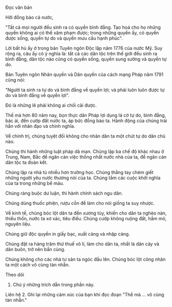 Đọc văn bản

Hỡi đồng bào cả nước,

"Tất cả mọi người đều sinh ra có quyền bình đẳng. Tạo hoá cho họ những quyền không ai có thể xâm phạm được; trong những quyền ấy, có quyền được sống, quyền tự do và quyền mưu cầu hạnh phúc".

Lời bất hủ ấy ở trong bản Tuyên ngôn Độc lập năm 1776 của nước Mỹ. Suy rộng ra, câu ấy có ý nghĩa là: tất cả các dân tộc trên thế giới đều sinh ra bình đẳng, dân tộc nào cũng có quyền sống, quyền sung sướng và quyền tự do.

Bản Tuyên ngôn Nhân quyền và Dân quyền của cách mạng Pháp năm 1791 cũng nói:

"Người ta sinh ra tự do và bình đẳng về quyền lợi; và phải luôn luôn được tự do và bình đẳng về quyền lợi".

Đó là những lẽ phải không ai chối cãi được.

Thế mà hơn 80 năm nay, bọn thực dân Pháp lợi dụng lá cờ tự do, bình đẳng, bác ái, đến cướp đất nước ta, áp bức đồng bào ta. Hành động của chúng trái hẳn với nhân đạo và chính nghĩa.

Về chính trị, chúng tuyệt đối không cho nhân dân ta một chút tự do dân chủ nào.

Chúng thi hành những luật pháp dã man. Chúng lập ba chế độ khác nhau ở Trung, Nam, Bắc để ngăn cản việc thống nhất nước nhà của ta, để ngăn cản dân tộc ta đoàn kết.

Chúng lập ra nhà tù nhiều hơn trường học. Chúng thẳng tay chém giết những người yêu nước thương nòi của ta. Chúng tắm các cuộc khởi nghĩa của ta trong những bể máu.

Chúng ràng buộc dư luận, thi hành chính sách ngu dân.

Chúng dùng thuốc phiện, rượu cồn để làm cho nòi giống ta suy nhược.

Về kinh tế, chúng bóc lột dân ta đến xương tủy, khiến cho dân ta nghèo nàn, thiếu thốn, nước ta xơ xác, tiêu điều. Chúng cướp không ruộng đất, hầm mỏ, nguyên liệu.

Chúng giữ độc quyền in giấy bạc, xuất cảng và nhập cảng.

Chúng đặt ra hàng trăm thứ thuế vô lí, làm cho dân ta, nhất là dân cày và dân buôn, trở nên bần cùng.

Chúng không cho các nhà tư sản ta ngóc đầu lên. Chúng bóc lột công nhân ta một cách vô cùng tàn nhẫn.

Theo dõi
1. Chú ý những trích dẫn trong phần này.

Liên hệ
2. Ghi lại những cảm xúc của bạn khi đọc đoạn "Thế mà ... vô cùng tàn nhẫn."